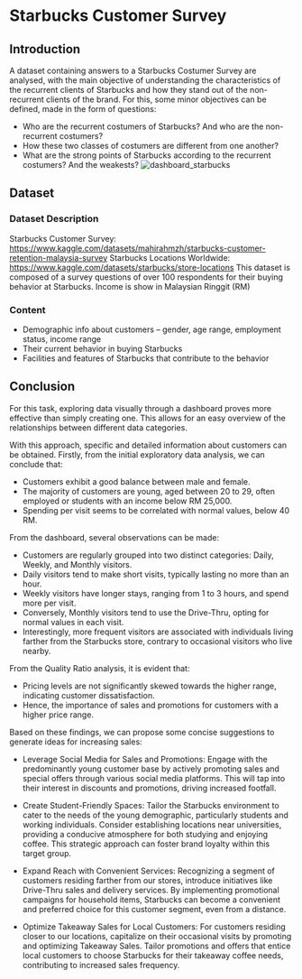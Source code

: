 # Starbucks Customer Survey
## Introduction
A dataset containing answers to a Starbucks Costumer Survey are analysed, with the main objective of understanding the characteristics of the recurrent clients of Starbucks and how they stand out of the non-recurrent clients of the brand. For this, some minor objectives can be defined, made in the form of questions:
* Who are the recurrent costumers of Starbucks? And who are the non-recurrent costumers?
* How these two classes of costumers are different from one another?
* What are the strong points of Starbucks according to the recurrent costumers? And the weakests?
![dashboard_starbucks](https://github.com/tootien/Starbucks/assets/150121279/d090f4f0-1b0a-481f-b5cf-ce02db402aca)
## Dataset
### Dataset Description
Starbucks Customer Survey: https://www.kaggle.com/datasets/mahirahmzh/starbucks-customer-retention-malaysia-survey
Starbucks Locations Worldwide: https://www.kaggle.com/datasets/starbucks/store-locations
This dataset is composed of a survey questions of over 100 respondents for their buying behavior at Starbucks.
Income is show in Malaysian Ringgit (RM)
### Content
* Demographic info about customers – gender, age range, employment status, income range
* Their current behavior in buying Starbucks
* Facilities and features of Starbucks that contribute to the behavior
## Conclusion
For this task, exploring data visually through a dashboard proves more effective than simply creating one. This allows for an easy overview of the relationships between different data categories.

With this approach, specific and detailed information about customers can be obtained. Firstly, from the initial exploratory data analysis, we can conclude that:

- Customers exhibit a good balance between male and female.
- The majority of customers are young, aged between 20 to 29, often employed or students with an income below RM 25,000.
- Spending per visit seems to be correlated with normal values, below 40 RM.

From the dashboard, several observations can be made:

- Customers are regularly grouped into two distinct categories: Daily, Weekly, and Monthly visitors.
- Daily visitors tend to make short visits, typically lasting no more than an hour.
- Weekly visitors have longer stays, ranging from 1 to 3 hours, and spend more per visit.
- Conversely, Monthly visitors tend to use the Drive-Thru, opting for normal values in each visit.
- Interestingly, more frequent visitors are associated with individuals living farther from the Starbucks store, contrary to occasional visitors who live nearby.
  
From the Quality Ratio analysis, it is evident that:

- Pricing levels are not significantly skewed towards the higher range, indicating customer dissatisfaction.
- Hence, the importance of sales and promotions for customers with a higher price range.
  
Based on these findings, we can propose some concise suggestions to generate ideas for increasing sales:
- Leverage Social Media for Sales and Promotions:
Engage with the predominantly young customer base by actively promoting sales and special offers through various social media platforms. This will tap into their interest in discounts and promotions, driving increased footfall.

- Create Student-Friendly Spaces:
Tailor the Starbucks environment to cater to the needs of the young demographic, particularly students and working individuals. Consider establishing locations near universities, providing a conducive atmosphere for both studying and enjoying coffee. This strategic approach can foster brand loyalty within this target group.

- Expand Reach with Convenient Services:
Recognizing a segment of customers residing farther from our stores, introduce initiatives like Drive-Thru sales and delivery services. By implementing promotional campaigns for household items, Starbucks can become a convenient and preferred choice for this customer segment, even from a distance.
- Optimize Takeaway Sales for Local Customers:
For customers residing closer to our locations, capitalize on their occasional visits by promoting and optimizing Takeaway Sales. Tailor promotions and offers that entice local customers to choose Starbucks for their takeaway coffee needs, contributing to increased sales frequency.
